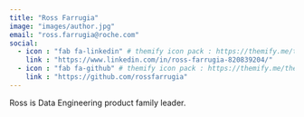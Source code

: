 ```yaml
---
title: "Ross Farrugia"
image: "images/author.jpg"
email: "ross.farrugia@roche.com"
social:
  - icon : "fab fa-linkedin" # themify icon pack : https://themify.me/themify-icons
    link : "https://www.linkedin.com/in/ross-farrugia-820839204/"
  - icon : "fab fa-github" # themify icon pack : https://themify.me/themify-icons
    link : "https://github.com/rossfarrugia"
---
```


Ross is Data Engineering product family leader.